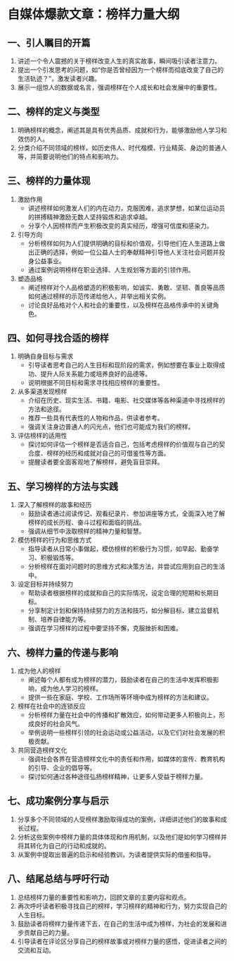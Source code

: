 # 自媒体爆款文章：榜样力量大纲

## 一、引人瞩目的开篇
1. 讲述一个令人震撼的关于榜样改变人生的真实故事，瞬间吸引读者注意力。
2. 提出一个引发思考的问题，如“你是否曾经因为一个榜样而彻底改变了自己的生活轨迹？”，激发读者兴趣。
3. 展示一组惊人的数据或名言，强调榜样在个人成长和社会发展中的重要性。

## 二、榜样的定义与类型
1. 明确榜样的概念，阐述其是具有优秀品质、成就和行为，能够激励他人学习和效仿的人。
2. 分类介绍不同领域的榜样，如历史伟人、时代楷模、行业精英、身边的普通人等，并简要说明他们的特点和影响力。

## 三、榜样的力量体现
1. 激励作用
    - 讲述榜样如何激发人们的内在动力，克服困难，追求梦想，如某位运动员的拼搏精神激励无数人坚持锻炼和追求卓越。
    - 分享个人因榜样而产生积极改变的真实经历，增强可信度和感染力。
2. 引导方向
    - 分析榜样如何为人们提供明确的目标和价值观，引导他们在人生道路上做出正确的选择，例如一位公益人士的奉献精神引导他人关注社会问题并投身公益事业。
    - 通过案例说明榜样在职业选择、人生规划等方面的引领作用。
3. 塑造品格
    - 阐述榜样对个人品格塑造的积极影响，如诚实、勇敢、坚韧、善良等品质如何通过榜样的示范传递给他人，并举出相关实例。
    - 讨论良好品格对个人和社会的重要性，以及榜样在品格传承中的关键角色。

## 四、如何寻找合适的榜样
1. 明确自身目标与需求
    - 引导读者思考自己的人生目标和现阶段的需求，例如想要在事业上取得成功、提升人际关系能力或培养良好的品德等。
    - 说明根据不同目标和需求寻找相应榜样的重要性。
2. 从多渠道发现榜样
    - 介绍在历史、现实生活、书籍、电影、社交媒体等各种渠道中寻找榜样的方法和途径。
    - 推荐一些具有代表性的人物和作品，供读者参考。
    - 强调关注身边普通人的闪光点，他们也可能成为我们的榜样。
3. 评估榜样的适用性
    - 探讨如何评估一个榜样是否适合自己，包括考虑榜样的价值观与自己的契合度、榜样的经历和成就对自己的可借鉴性等方面。
    - 提醒读者要全面客观地了解榜样，避免盲目崇拜。

## 五、学习榜样的方法与实践
1. 深入了解榜样的故事和经历
    - 鼓励读者通过阅读传记、观看纪录片、参加讲座等方式，全面深入地了解榜样的成长历程、奋斗过程和面临的挑战。
    - 强调从细节中汲取榜样的精神力量和智慧。
2. 模仿榜样的行为和思维方式
    - 指导读者从日常小事做起，模仿榜样的积极行为习惯，如早起、勤奋学习、积极锻炼等。
    - 分析榜样在面对问题时的思维方式和决策方法，并尝试应用到自己的生活中。
3. 设定目标并持续努力
    - 帮助读者根据榜样的成就和自己的实际情况，设定合理的短期和长期目标。
    - 分享制定计划和保持持续努力的方法和技巧，如分解目标、建立监督机制、培养自律能力等。
    - 强调在学习榜样的过程中要坚持不懈，克服挫折和困难。

## 六、榜样力量的传递与影响
1. 成为他人的榜样
    - 阐述每个人都有成为榜样的潜力，鼓励读者在自己的生活中发挥积极影响，成为他人学习的榜样。
    - 提供一些在家庭、学校、工作场所等环境中成为榜样的方法和建议。
2. 榜样在社会中的连锁反应
    - 分析榜样力量在社会中的传播和扩散效应，如何带动更多人积极向上，形成良好的社会风气。
    - 举例说明一些榜样引领的社会运动或公益活动，以及它们对社会发展的积极贡献。
3. 共同营造榜样文化
    - 强调社会各界在营造榜样文化中的责任和作用，如媒体的宣传、教育机构的引导、企业的倡导等。
    - 探讨如何通过各种途径弘扬榜样精神，让更多人受益于榜样力量。

## 七、成功案例分享与启示
1. 分享多个不同领域的人受榜样激励取得成功的案例，详细讲述他们的故事和成长过程。
2. 分析这些案例中榜样力量的具体体现和作用机制，以及他们是如何学习榜样并将其转化为自己的行动和成就的。
3. 从案例中提取出普遍的启示和经验教训，为读者提供实际的借鉴和指导。

## 八、结尾总结与呼吁行动
1. 总结榜样力量的重要性和影响力，回顾文章的主要内容和观点。
2. 再次呼吁读者积极寻找自己的榜样，学习榜样的精神和行为，努力实现自己的人生目标。
3. 鼓励读者将榜样力量传递下去，在自己的生活中成为榜样，为社会的发展和进步贡献自己的力量。
4. 引导读者在评论区分享自己的榜样故事或对榜样力量的感悟，促进读者之间的交流和互动。
